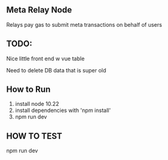 
 ## Meta Relay Node
 
 Relays pay gas to submit meta transactions on behalf of users


 ## TODO: 


  Nice little front end w vue table 

 Need to delete DB data that is super old 
 



## How to Run
1. install node 10.22
2. install dependencies with 'npm install'
3.  npm run dev

 



## HOW TO TEST
npm run dev
